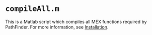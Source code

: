# `compileAll.m`

This is a Matlab script which compiles all MEX functions required by PathFinder. For more information, see [Installation](../../setup/index.md).